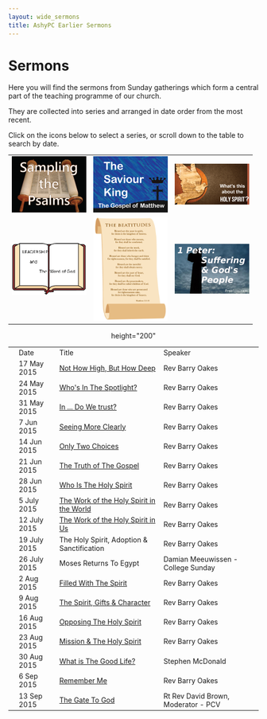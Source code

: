 ```yaml
---
layout: wide_sermons
title: AshyPC Earlier Sermons
---
```


# Sermons

Here you will find the sermons from Sunday gatherings which form a central part of the teaching programme of our church.

They are collected into series and arranged in date order from the most recent.

Click on the icons below to select a series, or scroll down to the table to search by date.

<div id='sermons'> 
<table>
<tr>
<td><img src="/images/psalms_300x225.png" width="150" alt="Sampling The Psalms"></a></td>
<td><img src="/images/matthew_300x225.png" width="150" alt="The Saviour King"></a></td>
<td><img src="/images/The_Holy_Spirit_300.png" width="150" alt="What's This About The Holy Spirit"></a></td>
</tr>
<tr>
<td><img src="/images/Leadership_Word_300.png" width="150" alt="Leadership &amp; the Word of God"></a></td>
<td><img src="/images/beatitudes_200.png" width="150" alt="The Beatitudes"></a></td>
<td><img src="/images/stone_cross_suffering_300.png" width="150" alt="Suffering &amp; the People of God"></a></td>
</tr>
</table>
<center>
<table>
<th>
<td>Date</td><td>Title</td><td>Speaker</td>
</th>

<tr>
    <td></td>
    <td>17 May 2015</td>
    <td><a href="https://www.dropbox.com/s/c5sr1mrdz75op6u/2015.05.17%20-%20Matt%205%4017-48.mp3?dl=0">Not How High, But How Deep</a></td>
    <td>Rev Barry Oakes</td>
</tr>

<tr>
    <td></td>
    <td>24 May 2015</td>
    <td><a href="https://www.dropbox.com/s/rd5ito2wykdjjty/2015.05.24%20-%20Matt%206%401-18.mp3?dl=0">Who's In The Spotlight?</a></td>
    <td>Rev Barry Oakes</td>
</tr>

<tr>
    <td></td>
    <td>31 May 2015</td>
    <td><a href="https://www.dropbox.com/s/r2ul2lc72emkt63/2015.05.31%20-%20Matt%206%4019-34.mp3?dl=0">In ... Do We trust?</a></td>
    <td>Rev Barry Oakes</td>
</tr>

<tr>
    <td></td>
    <td>7 Jun 2015</td>
    <td><a href="https://www.dropbox.com/s/iecktefqrcvc7ij/2015.06.07%20-%20Matt%207%401-12.mp3?dl=0">Seeing More Clearly</a></td>
    <td>Rev Barry Oakes</td>
</tr>

<tr>
    <td></td>
    <td>14 Jun 2015</td>
    <td><a href="https://www.dropbox.com/s/rf4hp3ujbzed0fg/2015.06.14%20-%20Matt%207%4013-29.mp3?dl=0">Only Two Choices</a></td>
    <td>Rev Barry Oakes</td>
</tr>

<tr>
    <td></td>
    <td>21 Jun 2015</td>
    <td><a href="https://www.dropbox.com/s/r132ixbui1z26df/2015.06.21%20-%20Gal%202%4011-21.mp3?dl=0">The Truth of The Gospel</a></td>
    <td>Rev Barry Oakes</td>
</tr>

<tr>
    <td></td>
    <td>28 Jun 2015</td>
    <td><a href="https://www.dropbox.com/s/ufrbxgn6ey0x19c/2015.06.28%20-%20HS%20%231%20-%20Who%20Is%20the%20Holy%20Spirit.mp3?dl=1">Who Is The Holy Spirit</a></td>
    <td>Rev Barry Oakes</td>
</tr>

<tr>
    <td></td>
    <td>5 July 2015</td>
    <td><a href="https://www.dropbox.com/s/pdnxhablbftg4is/2015.07.05%20-%20HS%20%232%20-%20THE%20WORK%20OF%20THE%20HOLY%20SPIRIT%20IN%20THE%20WORLD.mp3?dl=0">The Work of the Holy Spirit in the World</a></td>
    <td>Rev Barry Oakes</td>
</tr>

<tr>
    <td></td>
    <td>12 July 2015</td>
    <td><a href="https://www.dropbox.com/s/m1xw15y4gz8nywz/2015.07.12%20-%20HS%20%233%20-%20The%20Work%20of%20the%20Holy%20Spirit%20in%20Us.mp3?dl=0">The Work of the Holy Spirit in Us</a></td>
    <td>Rev Barry Oakes</td>
</tr>

<tr>
    <td></td>
    <td>19 July 2015</td>
    <td>The Holy Spirit, Adoption &amp; Sanctification</td>
    <td>Rev Barry Oakes</td>
</tr>

<tr>
    <td></td>
    <td>26 July 2015</td>
    <td>Moses Returns To Egypt</td>
    <td>Damian Meeuwissen - College Sunday</td>
</tr>

<tr>
    <td></td>
    <td>2 Aug 2015</td>
    <td><a href="https://www.dropbox.com/s/fss1zwonmzul34k/2015.08.02%20-%20HS%20%234%20-%20Filled%20with%20the%20Spirit.mp3?dl=0">Filled With The Spirit</a></td>
    <td>Rev Barry Oakes</td>
</tr>

<tr>
    <td></td>
    <td>9 Aug 2015</td>
    <td><a href="https://www.dropbox.com/s/k63awyct20ijsvz/2015.08.09%20-%20HS%20%235%20-%20The%20Spirit%2C%20Gifts%20and%20Character.mp3?dl=0">The Spirit, Gifts &amp; Character</a></td>
    <td>Rev Barry Oakes</td>
</tr>

<tr>
    <td></td>
    <td>16 Aug 2015</td>
    <td><a href="https://www.dropbox.com/s/w9gkm3c7to4xv35/2015.08.16%20-%20HS%20%236%20-%20Opposing%20the%20Holy%20Spirit.mp3?dl=0">Opposing The Holy Spirit</a></td>
    <td>Rev Barry Oakes</td>
</tr>

<tr>
    <td></td>
    <td>23 Aug 2015</td>
    <td><a href="https://www.dropbox.com/s/wgrrl2qsknmhofy/2015.08.23%20-%20HS%20%237%20-%20Mission%2C%20the%20Holy%20Spirit%20and%20Us.mp3?dl=0">Mission &amp; The Holy Spirit</a></td>
    <td>Rev Barry Oakes</td>
</tr>

<tr>
    <td></td>
    <td>30 Aug 2015</td>
    <td><a href="https://www.dropbox.com/s/2suiefzcs0yqtsx/2015.08.30%20-%20What%20Is%20the%20Good%20Life%20-%20SMcD.mp3?dl=0">What is The Good Life?</a></td>
    <td>Stephen McDonald</td>
</tr>

<tr>
    <td></td>
    <td>6 Sep 2015</td>
    <td><a href="https://www.dropbox.com/s/btatvoafgxwfam2/2015.09.06%20-%20Remembering%20Jesus%20-%20Lk%2022%4014-23.mp3?dl=0">Remember Me</a></td>
    <td>Rev Barry Oakes</td>
</tr>

<tr>
    <td></td>
    <td>13 Sep 2015</td>
    <td><a href="https://www.dropbox.com/s/wxm3wa62c5t2jfh/2015.09.13%20-%20Rt%20Rev%20David%20Brown.mp3?dl=0">The Gate To God</a></td>
    <td>Rt Rev David Brown, Moderator - PCV</td>
</tr>
height="200"

</table>
</center>
</div>
